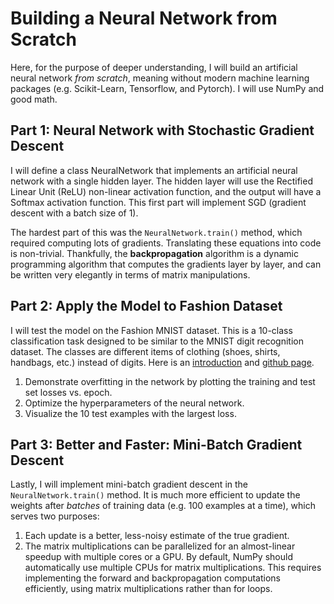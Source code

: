 # Building a Neural Network from Scratch

Here, for the purpose of deeper understanding, I will build an artificial neural network _from scratch_, meaning without modern machine learning packages (e.g. Scikit-Learn, Tensorflow, and Pytorch). I will use NumPy and good math.

## Part 1: Neural Network with Stochastic Gradient Descent
I will define a class NeuralNetwork that implements an artificial neural network with a single hidden layer. The hidden layer will use the Rectified Linear Unit (ReLU) non-linear activation function, and the output will have a Softmax activation function. This first part will implement SGD (gradient descent with a batch size of 1).

The hardest part of this was the `NeuralNetwork.train()` method, which required computing lots of gradients. Translating these equations into code is non-trivial. Thankfully, the **backpropagation** algorithm is a dynamic programming algorithm that computes the gradients layer by layer, and can be written very elegantly in terms of matrix manipulations.

## Part 2: Apply the Model to Fashion Dataset
I will test the model on the Fashion MNIST dataset. This is a 10-class classification task designed to be similar to the MNIST digit recognition dataset. The classes are different items of clothing (shoes, shirts, handbags, etc.) instead of digits. Here is an [introduction](https://research.zalando.com/welcome/mission/research-projects/fashion-mnist/) and [github page](https://github.com/zalandoresearch/fashion-mnist).

1. Demonstrate overfitting in the network by plotting the training and test set losses vs. epoch.
2. Optimize the hyperparameters of the neural network.
3. Visualize the 10 test examples with the largest loss.

## Part 3: Better and Faster: Mini-Batch Gradient Descent
Lastly, I will implement mini-batch gradient descent in the `NeuralNetwork.train()` method. It is much more efficient to update the weights after *batches* of training data (e.g. 100 examples at a time), which serves two purposes:
1. Each update is a better, less-noisy estimate of the true gradient.
2. The matrix multiplications can be parallelized for an almost-linear speedup with multiple cores or a GPU. By default, NumPy should automatically use multiple CPUs for matrix multiplications. This requires implementing the forward and backpropagation computations efficiently, using matrix multiplications rather than for loops.